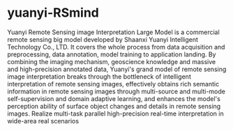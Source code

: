 # yuanyi-RSmind
Yuanyi Remote Sensing image Interpretation Large Model is a commercial remote sensing big model developed by Shaanxi Yuanyi Intelligent Technology Co., LTD. It covers the whole process from data acquisition and preprocessing, data annotation, model training to application landing. By combining the imaging mechanism, geoscience knowledge and massive and high-precision annotated data, Yuanyi's grand model of remote sensing image interpretation breaks through the bottleneck of intelligent interpretation of remote sensing images, effectively obtains rich semantic information in remote sensing images through multi-source and multi-mode self-supervision and domain adaptive learning, and enhances the model's perception ability of surface object changes and details in remote sensing images. Realize multi-task parallel high-precision real-time interpretation in wide-area real scenarios